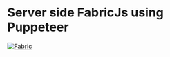 # Server side FabricJs using Puppeteer
[![Fabric](https://img.youtube.com/vi/n6_Re_9IGzY/0.jpg)](https://www.youtube.com/watch?v=n6_Re_9IGzY&feature=youtu.be)
